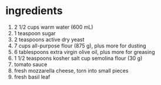 # ingredients
1.   2 1/2 cups warm water (600 mL)
2.   1 teaspoon sugar
3.   2 teaspoons active dry yeast
4.   7 cups all-purpose flour (875 g), plus more for dusting
5.   6 tablespoons extra virgin olive oil, plus more for greasing
6.   1 1/2 teaspoons kosher salt cup semolina flour (30 g)
7.   tomato sauce
8.   fresh mozzarella cheese, torn into small pieces
9.   fresh basil leaf
